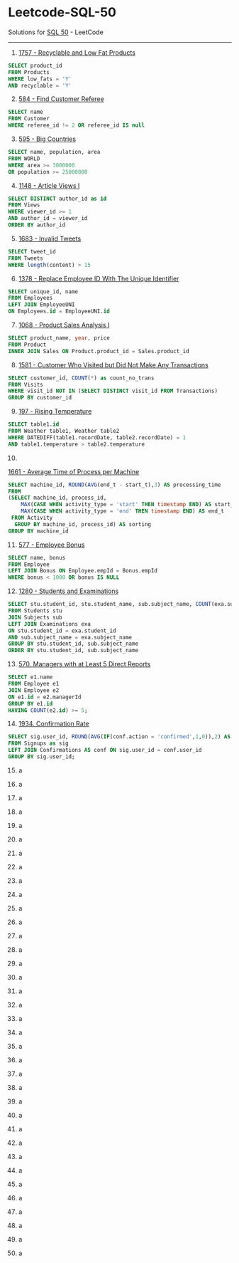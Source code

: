 # Leetcode-SQL-50
Solutions for [SQL 50](https://leetcode.com/studyplan/top-sql-50/) - LeetCode 

---
1. [1757 - Recyclable and Low Fat Products](https://leetcode.com/problems/recyclable-and-low-fat-products/)
```sql
SELECT product_id
FROM Products
WHERE low_fats = 'Y'
AND recyclable = 'Y'
```

2. [584 - Find Customer Referee](https://leetcode.com/problems/find-customer-referee)
```sql
SELECT name 
FROM Customer 
WHERE referee_id != 2 OR referee_id IS null
```

3. [595 - Big Countries](https://leetcode.com/problems/big-countries/)
```sql
SELECT name, population, area
FROM WORLD
WHERE area >= 3000000
OR population >= 25000000
```

4. [1148 - Article Views I](https://leetcode.com/problems/article-views-i)
```sql
SELECT DISTINCT author_id as id
FROM Views
WHERE viewer_id >= 1
AND author_id = viewer_id
ORDER BY author_id
```
5. [1683 - Invalid Tweets](https://leetcode.com/problems/invalid-tweets/)
```sql
SELECT tweet_id
FROM Tweets
WHERE length(content) > 15
```
6. [1378 - Replace Employee ID With The Unique Identifier](https://leetcode.com/problems/replace-employee-id-with-the-unique-identifier)
```sql
SELECT unique_id, name
FROM Employees
LEFT JOIN EmployeeUNI 
ON Employees.id = EmployeeUNI.id
```
7. [1068 - Product Sales Analysis I](https://leetcode.com/problems/product-sales-analysis-i/)
```sql
SELECT product_name, year, price
FROM Product
INNER JOIN Sales ON Product.product_id = Sales.product_id
```
8. [1581 - Customer Who Visited but Did Not Make Any Transactions](https://leetcode.com/problems/customer-who-visited-but-did-not-make-any-transactions/)
```sql
SELECT customer_id, COUNT(*) as count_no_trans
FROM Visits 
WHERE visit_id NOT IN (SELECT DISTINCT visit_id FROM Transactions)
GROUP BY customer_id
```
9. [197 - Rising Temperature](https://leetcode.com/problems/rising-temperature/) 
```sql
SELECT table1.id
FROM Weather table1, Weather table2
WHERE DATEDIFF(table1.recordDate, table2.recordDate) = 1
AND table1.temperature > table2.temperature
```
10. 
[1661 - Average Time of Process per Machine](https://leetcode.com/problems/average-time-of-process-per-machine/)
```sql
SELECT machine_id, ROUND(AVG(end_t - start_t),3) AS processing_time
FROM
(SELECT machine_id, process_id, 
    MAX(CASE WHEN activity_type = 'start' THEN timestamp END) AS start_t,
    MAX(CASE WHEN activity_type = 'end' THEN timestamp END) AS end_t
 FROM Activity 
  GROUP BY machine_id, process_id) AS sorting
GROUP BY machine_id
```
11. [577 - Employee Bonus](https://leetcode.com/problems/employee-bonus/solutions/)
```sql
SELECT name, bonus
FROM Employee
LEFT JOIN Bonus ON Employee.empId = Bonus.empId
WHERE bonus < 1000 OR bonus IS NULL
```
12. [1280 - Students and Examinations](https://leetcode.com/problems/students-and-examinations/)
```sql
SELECT stu.student_id, stu.student_name, sub.subject_name, COUNT(exa.subject_name) AS attended_exams
FROM Students stu
JOIN Subjects sub
LEFT JOIN Examinations exa
ON stu.student_id = exa.student_id
AND sub.subject_name = exa.subject_name
GROUP BY stu.student_id, sub.subject_name
ORDER BY stu.student_id, sub.subject_name
```
13. [570. Managers with at Least 5 Direct Reports](https://leetcode.com/problems/managers-with-at-least-5-direct-reports)
```sql
SELECT e1.name
FROM Employee e1
JOIN Employee e2
ON e1.id = e2.managerId
GROUP BY e1.id
HAVING COUNT(e2.id) >= 5;
```
14. [1934. Confirmation Rate](https://leetcode.com/problems/confirmation-rate/)
```sql
SELECT sig.user_id, ROUND(AVG(IF(conf.action = 'confirmed',1,0)),2) AS confirmation_rate
FROM Signups as sig
LEFT JOIN Confirmations AS conf ON sig.user_id = conf.user_id
GROUP BY sig.user_id;
```
15. a
16. a

17. a
18. a
19. a
20. a
21. a

22. a
23. a
24. a
25. a
26. a

27. a
28. a
29. a
30. a

31. a
32. a
33. a
34. a

35. a
36. a
37. a
38. a
39. a

40. a
41. a
42. a
43. a

44. a
45. a
46. a
47. a
48. a

49. a

50. a
